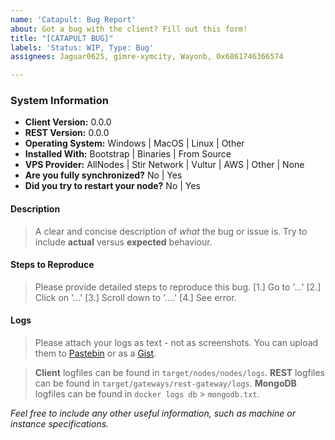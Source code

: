 ```yaml
---
name: 'Catapult: Bug Report'
about: Got a bug with the client? Fill out this form!
title: "[CATAPULT BUG]"
labels: 'Status: WIP, Type: Bug'
assignees: Jaguar0625, gimre-xymcity, Wayonb, 0x6861746366574

---
```


### System Information

- **Client Version:** 0.0.0
- **REST Version:** 0.0.0
- **Operating System:** Windows | MacOS | Linux | Other
- **Installed With:** Bootstrap | Binaries | From Source
- **VPS Provider:** AllNodes | Stir Network | Vultur | AWS | Other | None
- **Are you fully synchronized?** No | Yes
- **Did you try to restart your node?** No | Yes

#### Description

> A clear and concise description of *what* the bug or issue is. Try to include **actual** versus **expected** behaviour. 

#### Steps to Reproduce

> Please provide detailed steps to reproduce this bug. 
> [1.] Go to '...'
> [2.] Click on '...'
> [3.] Scroll down to '....'
> [4.] See error. 

#### Logs

> Please attach your logs as text - not as screenshots. You can upload them to [Pastebin](https://pastebin.com/) or as a [Gist](https://gist.github.com/).

> **Client** logfiles can be found in `target/nodes/nodes/logs`.
> **REST** logfiles can be found in `target/gateways/rest-gateway/logs`.
> **MongoDB** logfiles can be found in `docker logs db` > `mongodb.txt`.

*Feel free to include any other useful information, such as machine or instance specifications.*
